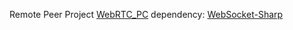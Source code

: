 Remote Peer Project [WebRTC_PC](https://github.com/gtk2k/WebRTC_PC)
dependency: [WebSocket-Sharp](https://github.com/sta/websocket-sharp)
